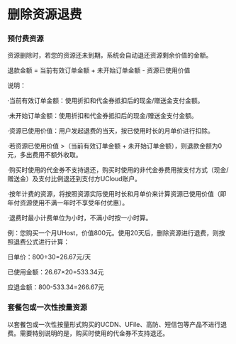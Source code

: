 

# 删除资源退费

### 预付费资源
资源删除时，若您的资源还未到期，系统会自动退还资源剩余价值的金额。

退款金额 = 当前有效订单金额 + 未开始订单金额 - 资源已使用价值


说明：

·当前有效订单金额：使用折扣和代金券抵扣后的现金/赠送金支付金额。

·未开始订单金额：使用折扣和代金券抵扣后的现金/赠送金支付金额。

·资源已使用价值：用户发起退费的当天，按已使用时长的月单价进行扣除。

·若资源已使用价值 >（当前有效订单金额 + 未开始订单金额），则退款金额为0元，多出费用不额外收取。

·购买时使用的代金券不支持退还，购买时使用的非代金券费用按支付方式（现金/赠送金）及支付比例退还到支付方UCloud账户。

·按年计费的资源，将按照资源实际使用时长和月单价来计算资源已使用价值（即年付资源使用不满一年时不享受年付优惠）。

·退费时最小计费单位为小时，不满小时按一小时算。



例：您购买一个月UHost，价值800元。使用20天后，删除资源进行退费，则按照退费公式进行计算：

日单价：800÷30=26.67元/天

已使用金额：26.67×20=533.34元

应退金额：800-533.34=266.67元



### 套餐包或一次性按量资源


以套餐包或一次性按量形式购买的UCDN、UFile、高防、短信包等产品不进行退费。需要特别说明的是，购买时使用的代金券不支持退还。
